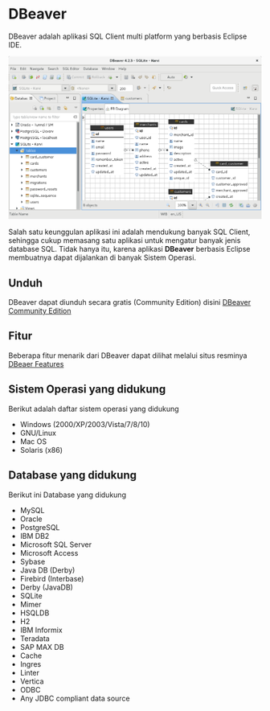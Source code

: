 # DBeaver 
DBeaver adalah aplikasi SQL Client multi platform yang berbasis Eclipse IDE.

![Tampilan ERD](gambar/aplikasi/dbeaver/ERD.png)

Salah satu keunggulan aplikasi ini adalah mendukung banyak SQL Client, sehingga cukup memasang satu aplikasi untuk mengatur banyak jenis database SQL. Tidak hanya itu, karena aplikasi **DBeaver** berbasis Eclipse membuatnya dapat dijalankan di banyak Sistem Operasi.

## Unduh
DBeaver dapat diunduh secara gratis (Community Edition) disini [DBeaver Community Edition](https://github.com/serge-rider/dbeaver/releases)

## Fitur
Beberapa fitur menarik dari DBeaver dapat dilihat melalui situs resminya [DBeaer Features](https://dbeaver.jkiss.org/docs/features/)

## Sistem Operasi yang didukung
Berikut adalah daftar sistem operasi yang didukung
- Windows (2000/XP/2003/Vista/7/8/10)
- GNU/Linux
- Mac OS
- Solaris (x86)

## Database yang didukung
Berikut ini Database yang didukung
- MySQL
- Oracle
- PostgreSQL
- IBM DB2
- Microsoft SQL Server
- Microsoft Access
- Sybase
- Java DB (Derby)
- Firebird (Interbase)
- Derby (JavaDB)
- SQLite
- Mimer
- HSQLDB
- H2
- IBM Informix
- Teradata
- SAP MAX DB
- Cache
- Ingres
- Linter
- Vertica
- ODBC
- Any JDBC compliant data source